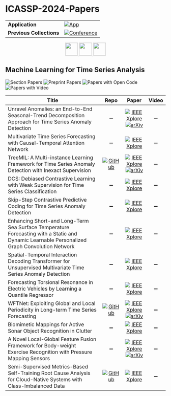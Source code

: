 # ICASSP-2024-Papers

<table>
    <tr>
        <td><strong>Application</strong></td>
        <td>
            <a href="https://huggingface.co/spaces/DmitryRyumin/NewEraAI-Papers" style="float:left;">
                <img src="https://img.shields.io/badge/🤗-NewEraAI--Papers-FFD21F.svg" alt="App" />
            </a>
        </td>
    </tr>
    <tr>
        <td><strong>Previous Collections</strong></td>
        <td>
            <a href="https://github.com/DmitryRyumin/ICASSP-2023-24-Papers/blob/main/README_2023.md">
                <img src="http://img.shields.io/badge/ICASSP-2023-0073AE.svg" alt="Conference">
            </a>
        </td>
    </tr>
</table>

<div align="center">
    <a href="https://github.com/DmitryRyumin/ICASSP-2023-24-Papers/blob/main/sections/2024/main/AASP-P9.md">
        <img src="https://cdn.jsdelivr.net/gh/DmitryRyumin/NewEraAI-Papers@main/images/left.svg" width="40" alt="" />
    </a>
    <a href="https://github.com/DmitryRyumin/ICASSP-2023-24-Papers/">
        <img src="https://cdn.jsdelivr.net/gh/DmitryRyumin/NewEraAI-Papers@main/images/home.svg" width="40" alt="" />
    </a>
    <a href="https://github.com/DmitryRyumin/ICASSP-2023-24-Papers/blob/main/sections/2024/main/MMSP-P5.md">
        <img src="https://cdn.jsdelivr.net/gh/DmitryRyumin/NewEraAI-Papers@main/images/right.svg" width="40" alt="" />
    </a>
</div>


## Machine Learning for Time Series Analysis

![Section Papers](https://img.shields.io/badge/Section%20Papers-0-42BA16) ![Preprint Papers](https://img.shields.io/badge/Preprint%20Papers-0-b31b1b) ![Papers with Open Code](https://img.shields.io/badge/Papers%20with%20Open%20Code-0-1D7FBF) ![Papers with Video](https://img.shields.io/badge/Papers%20with%20Video-0-FF0000)

| **Title** | **Repo** | **Paper** | **Video** |
|-----------|:--------:|:---------:|:---------:|
| Unravel Anomalies: an End-to-End Seasonal-Trend Decomposition Approach for Time Series Anomaly Detection | :heavy_minus_sign: | [![IEEE Xplore](https://img.shields.io/badge/IEEE-10446482-E4A42C.svg)](https://ieeexplore.ieee.org/document/10446482) <br/> [![arXiv](https://img.shields.io/badge/arXiv-2310.00268-b31b1b.svg)](https://arxiv.org/abs/2310.00268) | :heavy_minus_sign: |
| Multivariate Time Series Forecasting with Causal-Temporal Attention Network | :heavy_minus_sign: | [![IEEE Xplore](https://img.shields.io/badge/IEEE-10448031-E4A42C.svg)](https://ieeexplore.ieee.org/document/10448031) | :heavy_minus_sign: |
| TreeMIL: A Multi-instance Learning Framework for Time Series Anomaly Detection with Inexact Supervision | [![GitHub](https://img.shields.io/github/stars/fly-orange/TreeMIL?style=flat)](https://github.com/fly-orange/TreeMIL) | [![IEEE Xplore](https://img.shields.io/badge/IEEE-10447536-E4A42C.svg)](https://ieeexplore.ieee.org/document/10447536) <br/> [![arXiv](https://img.shields.io/badge/arXiv-2401.11235-b31b1b.svg)](https://arxiv.org/abs/2401.11235) | :heavy_minus_sign: |
| DCS: Debiased Contrastive Learning with Weak Supervision for Time Series Classification | :heavy_minus_sign: | [![IEEE Xplore](https://img.shields.io/badge/IEEE-10446381-E4A42C.svg)](https://ieeexplore.ieee.org/document/10446381) | :heavy_minus_sign: |
| Skip-Step Contrastive Predictive Coding for Time Series Anomaly Detection | :heavy_minus_sign: | [![IEEE Xplore](https://img.shields.io/badge/IEEE-10447104-E4A42C.svg)](https://ieeexplore.ieee.org/document/10447104) | :heavy_minus_sign: |
| Enhancing Short-and Long-Term Sea Surface Temperature Forecasting with a Static and Dynamic Learnable Personalized Graph Convolution Network | :heavy_minus_sign: | [![IEEE Xplore](https://img.shields.io/badge/IEEE-10448135-E4A42C.svg)](https://ieeexplore.ieee.org/document/10448135) | :heavy_minus_sign: |
| Spatial-Temporal Interaction Decoding Transformer for Unsupervised Multivariate Time Series Anomaly Detection | :heavy_minus_sign: | [![IEEE Xplore](https://img.shields.io/badge/IEEE-10448347-E4A42C.svg)](https://ieeexplore.ieee.org/document/10448347) | :heavy_minus_sign: |
| Forecasting Torsional Resonance in Electric Vehicles by Learning a Quantile Regressor | :heavy_minus_sign: | [![IEEE Xplore](https://img.shields.io/badge/IEEE-10446767-E4A42C.svg)](https://ieeexplore.ieee.org/document/10446767) | :heavy_minus_sign: |
| WFTNet: Exploiting Global and Local Periodicity in Long-term Time Series Forecasting | [![GitHub](https://img.shields.io/github/stars/Hank0626/WFTNet?style=flat)](https://github.com/Hank0626/WFTNet) | [![IEEE Xplore](https://img.shields.io/badge/IEEE-10446883-E4A42C.svg)](https://ieeexplore.ieee.org/document/10446883) <br/> [![arXiv](https://img.shields.io/badge/arXiv-2309.11319-b31b1b.svg)](https://arxiv.org/abs/2309.11319) | :heavy_minus_sign: |
| Biomimetic Mappings for Active Sonar Object Recognition in Clutter | :heavy_minus_sign: | [![IEEE Xplore](https://img.shields.io/badge/IEEE-10446338-E4A42C.svg)](https://ieeexplore.ieee.org/document/10446338) | :heavy_minus_sign: |
| A Novel Local-Global Feature Fusion Framework for Body-weight Exercise Recognition with Pressure Mapping Sensors | :heavy_minus_sign: | [![IEEE Xplore](https://img.shields.io/badge/IEEE-10447226-E4A42C.svg)](https://ieeexplore.ieee.org/document/10447226) <br/> [![arXiv](https://img.shields.io/badge/arXiv-2309.07888-b31b1b.svg)](https://arxiv.org/abs/2309.07888) | :heavy_minus_sign: |
| Semi-Supervised Metrics-Based Self-Training Root Cause Analysis for Cloud-Native Systems with Class-Imbalanced Data | [![GitHub](https://img.shields.io/github/stars/bigstomach/STRCA?style=flat)](https://github.com/bigstomach/STRCA) | [![IEEE Xplore](https://img.shields.io/badge/IEEE-10447959-E4A42C.svg)](https://ieeexplore.ieee.org/document/10447959) | :heavy_minus_sign: |
